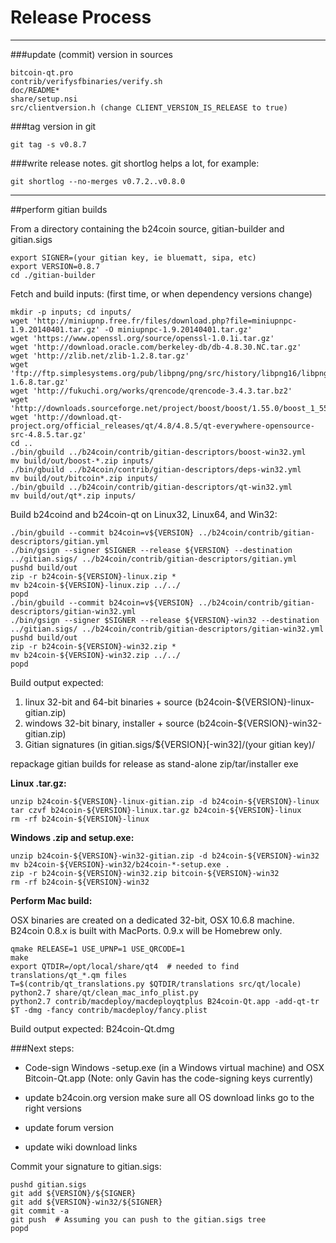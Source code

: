 Release Process
====================

* * *

###update (commit) version in sources


	bitcoin-qt.pro
	contrib/verifysfbinaries/verify.sh
	doc/README*
	share/setup.nsi
	src/clientversion.h (change CLIENT_VERSION_IS_RELEASE to true)

###tag version in git

	git tag -s v0.8.7

###write release notes. git shortlog helps a lot, for example:

	git shortlog --no-merges v0.7.2..v0.8.0

* * *

##perform gitian builds

 From a directory containing the b24coin source, gitian-builder and gitian.sigs
  
	export SIGNER=(your gitian key, ie bluematt, sipa, etc)
	export VERSION=0.8.7
	cd ./gitian-builder

 Fetch and build inputs: (first time, or when dependency versions change)

	mkdir -p inputs; cd inputs/
	wget 'http://miniupnp.free.fr/files/download.php?file=miniupnpc-1.9.20140401.tar.gz' -O miniupnpc-1.9.20140401.tar.gz'
	wget 'https://www.openssl.org/source/openssl-1.0.1i.tar.gz'
	wget 'http://download.oracle.com/berkeley-db/db-4.8.30.NC.tar.gz'
	wget 'http://zlib.net/zlib-1.2.8.tar.gz'
	wget 'ftp://ftp.simplesystems.org/pub/libpng/png/src/history/libpng16/libpng-1.6.8.tar.gz'
	wget 'http://fukuchi.org/works/qrencode/qrencode-3.4.3.tar.bz2'
	wget 'http://downloads.sourceforge.net/project/boost/boost/1.55.0/boost_1_55_0.tar.bz2'
	wget 'http://download.qt-project.org/official_releases/qt/4.8/4.8.5/qt-everywhere-opensource-src-4.8.5.tar.gz'
	cd ..
	./bin/gbuild ../b24coin/contrib/gitian-descriptors/boost-win32.yml
	mv build/out/boost-*.zip inputs/
	./bin/gbuild ../b24coin/contrib/gitian-descriptors/deps-win32.yml
	mv build/out/bitcoin*.zip inputs/
	./bin/gbuild ../b24coin/contrib/gitian-descriptors/qt-win32.yml
	mv build/out/qt*.zip inputs/

 Build b24coind and b24coin-qt on Linux32, Linux64, and Win32:
  
	./bin/gbuild --commit b24coin=v${VERSION} ../b24coin/contrib/gitian-descriptors/gitian.yml
	./bin/gsign --signer $SIGNER --release ${VERSION} --destination ../gitian.sigs/ ../b24coin/contrib/gitian-descriptors/gitian.yml
	pushd build/out
	zip -r b24coin-${VERSION}-linux.zip *
	mv b24coin-${VERSION}-linux.zip ../../
	popd
	./bin/gbuild --commit b24coin=v${VERSION} ../b24coin/contrib/gitian-descriptors/gitian-win32.yml
	./bin/gsign --signer $SIGNER --release ${VERSION}-win32 --destination ../gitian.sigs/ ../b24coin/contrib/gitian-descriptors/gitian-win32.yml
	pushd build/out
	zip -r b24coin-${VERSION}-win32.zip *
	mv b24coin-${VERSION}-win32.zip ../../
	popd

  Build output expected:

  1. linux 32-bit and 64-bit binaries + source (b24coin-${VERSION}-linux-gitian.zip)
  2. windows 32-bit binary, installer + source (b24coin-${VERSION}-win32-gitian.zip)
  3. Gitian signatures (in gitian.sigs/${VERSION}[-win32]/(your gitian key)/

repackage gitian builds for release as stand-alone zip/tar/installer exe

**Linux .tar.gz:**

	unzip b24coin-${VERSION}-linux-gitian.zip -d b24coin-${VERSION}-linux
	tar czvf b24coin-${VERSION}-linux.tar.gz b24coin-${VERSION}-linux
	rm -rf b24coin-${VERSION}-linux

**Windows .zip and setup.exe:**

	unzip b24coin-${VERSION}-win32-gitian.zip -d b24coin-${VERSION}-win32
	mv b24coin-${VERSION}-win32/b24coin-*-setup.exe .
	zip -r b24coin-${VERSION}-win32.zip bitcoin-${VERSION}-win32
	rm -rf b24coin-${VERSION}-win32

**Perform Mac build:**

  OSX binaries are created on a dedicated 32-bit, OSX 10.6.8 machine.
  B24coin 0.8.x is built with MacPorts.  0.9.x will be Homebrew only.

	qmake RELEASE=1 USE_UPNP=1 USE_QRCODE=1
	make
	export QTDIR=/opt/local/share/qt4  # needed to find translations/qt_*.qm files
	T=$(contrib/qt_translations.py $QTDIR/translations src/qt/locale)
	python2.7 share/qt/clean_mac_info_plist.py
	python2.7 contrib/macdeploy/macdeployqtplus B24coin-Qt.app -add-qt-tr $T -dmg -fancy contrib/macdeploy/fancy.plist

 Build output expected: B24coin-Qt.dmg

###Next steps:

* Code-sign Windows -setup.exe (in a Windows virtual machine) and
  OSX Bitcoin-Qt.app (Note: only Gavin has the code-signing keys currently)

* update b24coin.org version
  make sure all OS download links go to the right versions

* update forum version

* update wiki download links

Commit your signature to gitian.sigs:

	pushd gitian.sigs
	git add ${VERSION}/${SIGNER}
	git add ${VERSION}-win32/${SIGNER}
	git commit -a
	git push  # Assuming you can push to the gitian.sigs tree
	popd

